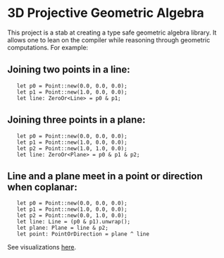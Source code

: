 # 3D Projective Geometric Algebra

This project is a stab at creating a type safe geometric algebra library. It allows one to lean on the compiler while reasoning through geometric computations. For example:

## Joining two points in a line:

```
   let p0 = Point::new(0.0, 0.0, 0.0);
   let p1 = Point::new(1.0, 0.0, 0.0);
   let line: ZeroOr<Line> = p0 & p1;
```

## Joining three points in a plane:
``` 
   let p0 = Point::new(0.0, 0.0, 0.0);
   let p1 = Point::new(1.0, 0.0, 0.0);
   let p2 = Point::new(1.0, 1.0, 0.0);
   let line: ZeroOr<Plane> = p0 & p1 & p2;
```

## Line and a plane meet in a point or direction when coplanar:
``` 
   let p0 = Point::new(0.0, 0.0, 0.0);
   let p1 = Point::new(1.0, 0.0, 0.0);
   let p2 = Point::new(0.0, 1.0, 0.0);
   let line: Line = (p0 & p1).unwrap();
   let plane: Plane = line & p2;
   let point: PointOrDirection = plane ^ line
```

See visualizations [here](https://rookboom.github.io/pga/).
